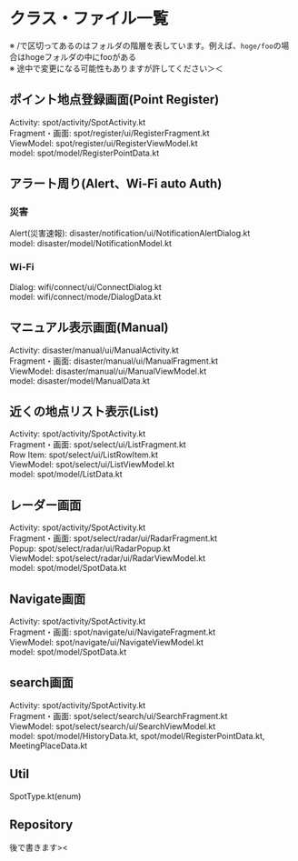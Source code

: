 # クラス・ファイル一覧

※ /で区切ってあるのはフォルダの階層を表しています。例えば、`hoge/foo`の場合はhogeフォルダの中にfooがある  
※ 途中で変更になる可能性もありますが許してください＞＜

## ポイント地点登録画面(Point Register)  
Activity: spot/activity/SpotActivity.kt  
Fragment・画面: spot/register/ui/RegisterFragment.kt  
ViewModel: spot/register/ui/RegisterViewModel.kt  
model: spot/model/RegisterPointData.kt  

## アラート周り(Alert、Wi-Fi auto Auth)  
### 災害
Alert(災害速報): disaster/notification/ui/NotificationAlertDialog.kt  
model: disaster/model/NotificationModel.kt  
### Wi-Fi
Dialog: wifi/connect/ui/ConnectDialog.kt  
model: wifi/connect/mode/DialogData.kt  

## マニュアル表示画面(Manual)　　
Activity: disaster/manual/ui/ManualActivity.kt  
Fragment・画面: disaster/manual/ui/ManualFragment.kt  
ViewModel: disaster/manual/ui/ManualViewModel.kt  
model: disaster/model/ManualData.kt  

## 近くの地点リスト表示(List)  
Activity: spot/activity/SpotActivity.kt  
Fragment・画面: spot/select/ui/ListFragment.kt  
Row Item: spot/select/ui/ListRowItem.kt  
ViewModel: spot/select/ui/ListViewModel.kt  
model: spot/model/ListData.kt  

## レーダー画面
Activity: spot/activity/SpotActivity.kt  
Fragment・画面: spot/select/radar/ui/RadarFragment.kt  
Popup: spot/select/radar/ui/RadarPopup.kt  
ViewModel: spot/select/radar/ui/RadarViewModel.kt  
model: spot/model/SpotData.kt    

## Navigate画面
Activity: spot/activity/SpotActivity.kt  
Fragment・画面: spot/navigate/ui/NavigateFragment.kt  
ViewModel: spot/navigate/ui/NavigateViewModel.kt  
model: spot/model/SpotData.kt  

## search画面
Activity: spot/activity/SpotActivity.kt  
Fragment・画面: spot/select/search/ui/SearchFragment.kt  
ViewModel: spot/select/search/ui/SearchViewModel.kt  
model: spot/model/HistoryData.kt, spot/model/RegisterPointData.kt, MeetingPlaceData.kt  

## Util
SpotType.kt(enum)  

## Repository
後で書きます><
